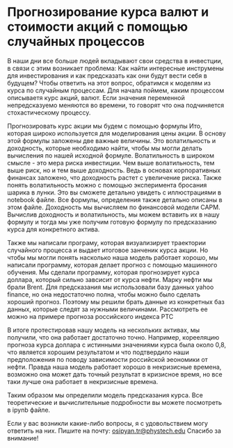 # Прогнозирование курса валют и стоимости акций с помощью случайных процессов
В наши дни все больше людей вкладывают свои средства в инвестции, в связи с этим возникает проблема: Как найти интересные инструмены для инвестирования и как предсказать как они будут вести себя в будущем? Чтобы ответить на этот вопрос, обратимся к моделям из курса по случайным процессам. Для начала поймем, каким процессом описываетя курс акций, валют. Если значения переменной непредсказуемо меняются во времени, то говорят что она подчиняется стохастическому процессу.

Прогнозировать курс акции мы будем с помощью формулы Ито, которая широко используется для моделирования цены акции.
В основу этой формулы заложены две важные величины. Это волатильность и доходность, которые необходимо найти, чтобы мы могли делать вычисления по нашей исходной формуле. Волатильность в широком смысле - это мера риска инвестиции. Чем выше волатильность, тем выше риск, но и тем выше доходность. Ведь в основах корпоративных финансах заложено, что доходность растет с увеличение риска. Также понять волатильность можно с помощью эксперимента бросания шарика в лунки. Это вы сможете детально увидеть с иллюстрациями в notebook файле. Все формулы, определения также детально описаны в этом файле.
Доходность мы вычисляем по финансовой модели CAPM.
Вычислив доходность и волатильность, мы можем вставить их в нашу формулу и тогда мы уже получим готовую формулу по предсказанию курса для конкретного актива.

Также мы написали програму, которая визуализирует траектории случайного процесса и выдает итоговое занченик курса акции.
Но чтобы мы могли понять насколько наша модель работает хорошо, мы написали программу, которая делает прогноз с помощью машинного обучения. Мы сделали программу, которая прогнозирует курса доллара, который сильно завсисит от курса нефти. Марку нефти мы брали Brent. Для предсказания мы использовали базу данных yahoo finance, но она недостаточно полна, чтобы можно было сделать хороший прогноз. Поэтому мы решили брать данные из конкретных баз данных, которые следят за нужными величинами. Рассмотреть ее можно на примере прогноза российского индекса РТС

В итоге протестировав нашу модель на нескольких активах, мы получили, что она работает достаточно точно. 
Например, корееляцию прогноза курса доллара с истинными значениями курса была около 0,8, что является хорошим результатом и что подтвердило наши предположения по поводу зависимости российской эеономики от нефти. Правда наша модель работает хорошо в некризисные времена, возможно она может дать точный результат в кризисное время, но все таки лучше она работает в некризисные времена.

Таким образом мы определили модель предсказания курса. Все теоретические и вычислительные подробности вы можете посмотреть в ipynb файле.

Если у вас возникли какие-либо вопросы, я с удовольствием могу ответить на них. Пишите на почту: osipyan.tr@phystech.edu
Спасибо за внимание!
